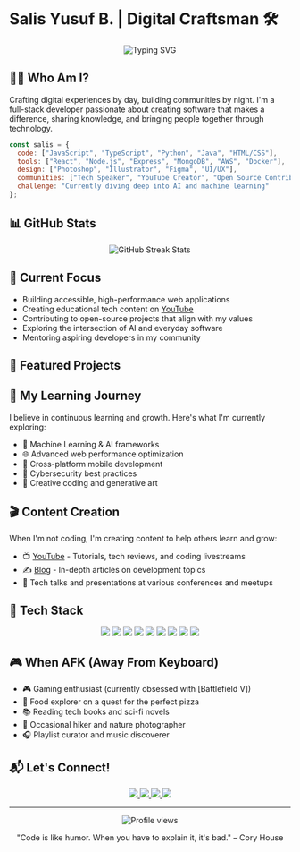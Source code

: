 # Salis Yusuf B. | Digital Craftsman 🛠️

<div align="center"> <img src="https://readme-typing-svg.herokuapp.com?font=Fira+Code&pause=1000&color=6A5ACD&center=true&vCenter=true&width=435&lines=Full-Stack+Developer;YouTuber+%26+Content+Creator;Open+Source+Enthusiast;Tech+Speaker;Lifelong+Learner" alt="Typing SVG" /> </div>

## 👨‍💻 Who Am I?

Crafting digital experiences by day, building communities by night. I'm a full-stack developer passionate about creating software that makes a difference, sharing knowledge, and bringing people together through technology.

```javascript
const salis = {
  code: ["JavaScript", "TypeScript", "Python", "Java", "HTML/CSS"],
  tools: ["React", "Node.js", "Express", "MongoDB", "AWS", "Docker"],
  design: ["Photoshop", "Illustrator", "Figma", "UI/UX"],
  communities: ["Tech Speaker", "YouTube Creator", "Open Source Contributor"],
  challenge: "Currently diving deep into AI and machine learning"
};

```

## 📊 GitHub Stats

<div align="center"> <img src="https://github-readme-streak-stats.herokuapp.com/?user=salisyb&theme=tokyonight" alt="GitHub Streak Stats" /> </div>

## 🎯 Current Focus

-   Building accessible, high-performance web applications
-   Creating educational tech content on [YouTube](https://www.youtube.com/@Salisyb)
-   Contributing to open-source projects that align with my values
-   Exploring the intersection of AI and everyday software
-   Mentoring aspiring developers in my community

## 🔭 Featured Projects



## 🌱 My Learning Journey

I believe in continuous learning and growth. Here's what I'm currently exploring:

-   🧠 Machine Learning & AI frameworks
-   🌐 Advanced web performance optimization
-   📱 Cross-platform mobile development
-   🔐 Cybersecurity best practices
-   🎨 Creative coding and generative art

## 🎬 Content Creation

When I'm not coding, I'm creating content to help others learn and grow:

-   📺 [YouTube](https://www.youtube.com/@Salisyb) - Tutorials, tech reviews, and coding livestreams
-   ✍️ [Blog](https://saabubakar.com/) - In-depth articles on development topics
-   🎤 Tech talks and presentations at various conferences and meetups

## 🧰 Tech Stack

<div align="center"> <img src="https://img.shields.io/badge/-JavaScript-F7DF1E?style=for-the-badge&logo=javascript&logoColor=black" /> <img src="https://img.shields.io/badge/-TypeScript-3178C6?style=for-the-badge&logo=typescript&logoColor=white" /> <img src="https://img.shields.io/badge/-Python-3776AB?style=for-the-badge&logo=python&logoColor=white" /> <img src="https://img.shields.io/badge/-React-61DAFB?style=for-the-badge&logo=react&logoColor=black" /> <img src="https://img.shields.io/badge/-Node.js-339933?style=for-the-badge&logo=node.js&logoColor=white" /> <img src="https://img.shields.io/badge/-MongoDB-47A248?style=for-the-badge&logo=mongodb&logoColor=white" /> <img src="https://img.shields.io/badge/-AWS-232F3E?style=for-the-badge&logo=amazon-aws&logoColor=white" /> <img src="https://img.shields.io/badge/-Docker-2496ED?style=for-the-badge&logo=docker&logoColor=white" /> <img src="https://img.shields.io/badge/-Git-F05032?style=for-the-badge&logo=git&logoColor=white" /> </div>

## 🎮 When AFK (Away From Keyboard)

-   🎮 Gaming enthusiast (currently obsessed with [Battlefield V])
-   🍕 Food explorer on a quest for the perfect pizza
-   📚 Reading tech books and sci-fi novels
-   🌄 Occasional hiker and nature photographer
-   🎧 Playlist curator and music discoverer

## 📬 Let's Connect!

<div align="center"> <a href="https://twitter.com/salisyb"> <img src="https://img.shields.io/badge/-Twitter-1DA1F2?style=for-the-badge&logo=twitter&logoColor=white" /> </a> <a href="https://linkedin.com/in/saab404"> <img src="https://img.shields.io/badge/-LinkedIn-0077B5?style=for-the-badge&logo=linkedin&logoColor=white" /> </a> <a href="https://www.youtube.com/@Salisyb"> <img src="https://img.shields.io/badge/-YouTube-FF0000?style=for-the-badge&logo=youtube&logoColor=white" /> </a> <a href="mailto:salisbell404@gmail.com"> <img src="https://img.shields.io/badge/-Email-D14836?style=for-the-badge&logo=gmail&logoColor=white" /> </a> </div>

----------

<div align="center"> <img src="https://komarev.com/ghpvc/?username=salisyb&color=blueviolet&style=flat-square" alt="Profile views" /> <p>"Code is like humor. When you have to explain it, it's bad." – Cory House</p> </div>
